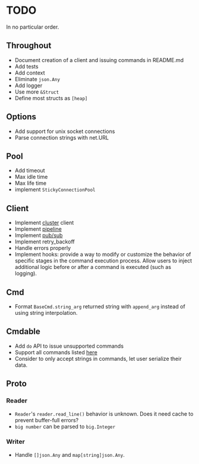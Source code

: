 # TODO

In no particular order.

## Throughout

- Document creation of a client and issuing commands in README.md
- Add tests
- Add context
- Eliminate `json.Any`
- Add logger
- Use more `&Struct`
- Define most structs as `[heap]`

## Options

- Add support for unix socket connections
- Parse connection strings with net.URL

## Pool

- Add timeout
- Max idle time
- Max life time
- implement `StickyConnectionPool`

## Client

- Implement [cluster](https://docs.keydb.dev/docs/cluster-spec/) client
- Implement [pipeline](https://docs.keydb.dev/docs/pipelining/)
- Implement [pub/sub](https://docs.keydb.dev/docs/pubsub/)
- Implement retry_backoff
- Handle errors properly
- Implement hooks: provide a way to modify or customize the behavior of specific stages in the command 
  execution process. Allow users to inject additional logic before or after a command is executed (such 
  as logging).

## Cmd

- Format `BaseCmd.string_arg` returned string with `append_arg` instead of using string interpolation.

## Cmdable

- Add `do` API to issue unsupported commands
- Support all commands listed [here](https://docs.keydb.dev/docs/commands)
- Consider to only accept strings in commands, let user serialize their data.

## Proto

### Reader

- `Reader`'s `reader.read_line()` behavior is unknown. Does it need cache to prevent buffer-full errors?
- `big number` can be parsed to `big.Integer`

### Writer

- Handle `[]json.Any` and `map[string]json.Any`.